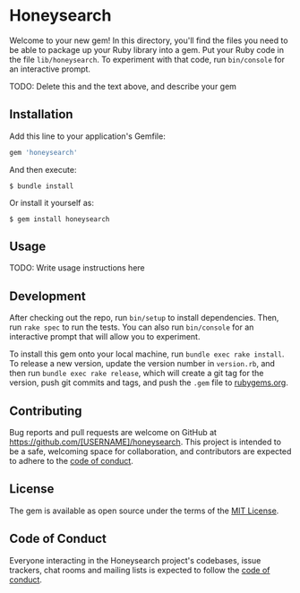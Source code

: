 # Honeysearch

Welcome to your new gem! In this directory, you'll find the files you need to be able to package up your Ruby library into a gem. Put your Ruby code in the file `lib/honeysearch`. To experiment with that code, run `bin/console` for an interactive prompt.

TODO: Delete this and the text above, and describe your gem

## Installation

Add this line to your application's Gemfile:

```ruby
gem 'honeysearch'
```

And then execute:

    $ bundle install

Or install it yourself as:

    $ gem install honeysearch

## Usage

TODO: Write usage instructions here

## Development

After checking out the repo, run `bin/setup` to install dependencies. Then, run `rake spec` to run the tests. You can also run `bin/console` for an interactive prompt that will allow you to experiment.

To install this gem onto your local machine, run `bundle exec rake install`. To release a new version, update the version number in `version.rb`, and then run `bundle exec rake release`, which will create a git tag for the version, push git commits and tags, and push the `.gem` file to [rubygems.org](https://rubygems.org).

## Contributing

Bug reports and pull requests are welcome on GitHub at https://github.com/[USERNAME]/honeysearch. This project is intended to be a safe, welcoming space for collaboration, and contributors are expected to adhere to the [code of conduct](https://github.com/[USERNAME]/honeysearch/blob/master/CODE_OF_CONDUCT.md).


## License

The gem is available as open source under the terms of the [MIT License](https://opensource.org/licenses/MIT).

## Code of Conduct

Everyone interacting in the Honeysearch project's codebases, issue trackers, chat rooms and mailing lists is expected to follow the [code of conduct](https://github.com/[USERNAME]/honeysearch/blob/master/CODE_OF_CONDUCT.md).
